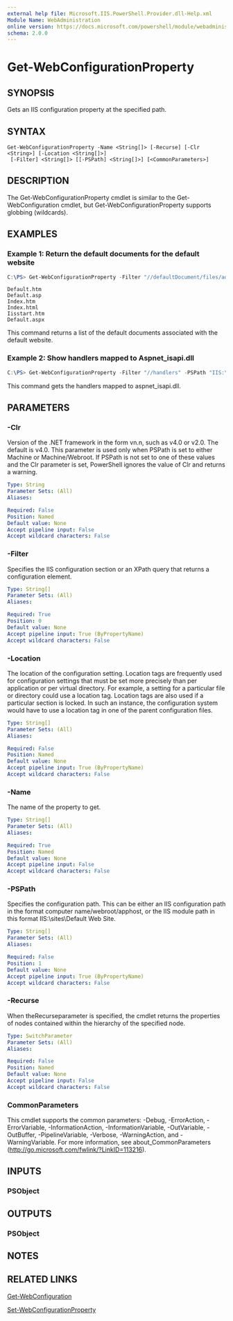 ```yaml
---
external help file: Microsoft.IIS.PowerShell.Provider.dll-Help.xml
Module Name: WebAdministration
online version: https://docs.microsoft.com/powershell/module/webadministration/get-webconfigurationproperty?view=windowsserver2012-ps&wt.mc_id=ps-gethelp
schema: 2.0.0
---
```


# Get-WebConfigurationProperty

## SYNOPSIS
Gets an IIS configuration property at the specified path.

## SYNTAX

```
Get-WebConfigurationProperty -Name <String[]> [-Recurse] [-Clr <String>] [-Location <String[]>]
 [-Filter] <String[]> [[-PSPath] <String[]>] [<CommonParameters>]
```

## DESCRIPTION
The Get-WebConfigurationProperty cmdlet is similar to the Get-WebConfiguration cmdlet, but Get-WebConfigurationProperty supports globbing (wildcards).

## EXAMPLES

### Example 1: Return the default documents for the default website
```powershell
C:\PS> Get-WebConfigurationProperty -Filter "//defaultDocument/files/add" -PSPath "IIS:\Sites\Default Web Site" -Name "value" | select value
```
```output
Default.htm
Default.asp
Index.htm
Index.html
Iisstart.htm
Default.aspx
```

This command returns a list of the default documents associated with the default website.

### Example 2: Show handlers mapped to Aspnet_isapi.dll
```powershell
C:\PS> Get-WebConfigurationProperty -Filter "//handlers" -PSPath "IIS:\sites\Default Web Site" -Name Collection[scriptProcessor="*aspnet_isapi.dll"] | select path,name
```

This command gets the handlers mapped to aspnet_isapi.dll.

## PARAMETERS

### -Clr
Version of the .NET framework in the form vn.n, such as v4.0 or v2.0.
The default is v4.0.
This parameter is used only when PSPath is set to either Machine or Machine/Webroot.
If PSPath is not set to one of these values and the Clr parameter is set, PowerShell ignores the value of Clr and returns a warning.

```yaml
Type: String
Parameter Sets: (All)
Aliases: 

Required: False
Position: Named
Default value: None
Accept pipeline input: False
Accept wildcard characters: False
```

### -Filter
Specifies the IIS configuration section or an XPath query that returns a configuration element.

```yaml
Type: String[]
Parameter Sets: (All)
Aliases: 

Required: True
Position: 0
Default value: None
Accept pipeline input: True (ByPropertyName)
Accept wildcard characters: False
```

### -Location
The location of the configuration setting.
Location tags are frequently used for configuration settings that must be set more precisely than per application or per virtual directory.
For example, a setting for a particular file or directory could use a location tag.
Location tags are also used if a particular section is locked.
In such an instance, the configuration system would have to use a location tag in one of the parent configuration files.

```yaml
Type: String[]
Parameter Sets: (All)
Aliases: 

Required: False
Position: Named
Default value: None
Accept pipeline input: True (ByPropertyName)
Accept wildcard characters: False
```

### -Name
The name of the property to get.

```yaml
Type: String[]
Parameter Sets: (All)
Aliases: 

Required: True
Position: Named
Default value: None
Accept pipeline input: False
Accept wildcard characters: False
```

### -PSPath
Specifies the configuration path.
This can be either an IIS configuration path in the format computer name/webroot/apphost, or the IIS module path in this format IIS:\sites\Default Web Site.

```yaml
Type: String[]
Parameter Sets: (All)
Aliases: 

Required: False
Position: 1
Default value: None
Accept pipeline input: True (ByPropertyName)
Accept wildcard characters: False
```

### -Recurse
When theRecurseparameter is specified, the cmdlet returns the properties of nodes contained within the hierarchy of the specified node.

```yaml
Type: SwitchParameter
Parameter Sets: (All)
Aliases: 

Required: False
Position: Named
Default value: None
Accept pipeline input: False
Accept wildcard characters: False
```

### CommonParameters
This cmdlet supports the common parameters: -Debug, -ErrorAction, -ErrorVariable, -InformationAction, -InformationVariable, -OutVariable, -OutBuffer, -PipelineVariable, -Verbose, -WarningAction, and -WarningVariable. For more information, see about_CommonParameters (http://go.microsoft.com/fwlink/?LinkID=113216).

## INPUTS

### PSObject

## OUTPUTS

### PSObject

## NOTES

## RELATED LINKS

[Get-WebConfiguration](./Get-WebConfiguration.md)

[Set-WebConfigurationProperty](./Set-WebConfigurationProperty.md)

